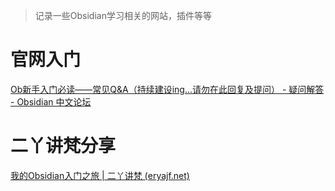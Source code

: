 > 记录一些Obsidian学习相关的网站，插件等等

# 官网入门
[Ob新手入门必读——常见Q&A（持续建设ing...请勿在此回复及提问） - 疑问解答 - Obsidian 中文论坛](https://forum-zh.obsidian.md/t/topic/3222)

# 二丫讲梵分享
[我的Obsidian入门之旅 | 二丫讲梵 (eryajf.net)](https://wiki.eryajf.net/pages/6ed7fe/#%E6%89%8B%E5%86%99)

